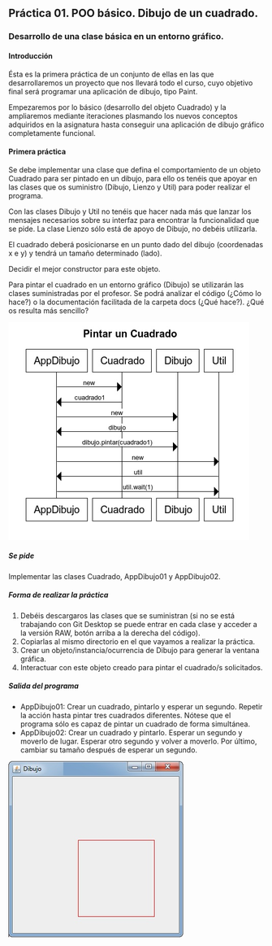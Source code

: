 ## Práctica 01. POO básico. Dibujo de un cuadrado. 
### Desarrollo de una clase básica en un entorno gráfico.

#### Introducción 
Ésta es la primera práctica de un conjunto de ellas en las que desarrollaremos un proyecto que nos llevará todo el curso, cuyo objetivo final será programar  una aplicación de dibujo, tipo Paint. 

Empezaremos por lo básico (desarrollo del objeto Cuadrado) y la ampliaremos mediante iteraciones plasmando los nuevos conceptos adquiridos en la asignatura hasta conseguir una aplicación de dibujo gráfico completamente funcional.

#### Primera práctica
Se debe implementar una clase que defina el comportamiento de un objeto Cuadrado para ser pintado en un dibujo, para ello os tenéis que apoyar en las clases que os suministro (Dibujo, Lienzo y Util) para poder realizar el programa. 

Con las clases Dibujo y Util no tenéis que hacer nada más que lanzar los mensajes necesarios sobre su interfaz para encontrar la funcionalidad que se pide. La clase Lienzo sólo está de apoyo de Dibujo, no debéis utilizarla.

El cuadrado deberá posicionarse en un punto dado del dibujo (coordenadas x e y) y tendrá un tamaño determinado (lado).

Decidir el mejor constructor para este objeto.

Para pintar el cuadrado en un entorno gráfico (Dibujo) se utilizarán las clases suministradas por el profesor. Se podrá analizar el código (¿Cómo lo hace?) o la documentación facilitada de la carpeta docs (¿Qué hace?). ¿Qué os resulta más sencillo?

![alt text](https://raw.githubusercontent.com/DavidContrerasICAI/javaCourseExamples/master/01.claseBasicaDibujo/diagramaSecuencia.jpg)

##### Se pide
Implementar las clases Cuadrado, AppDibujo01 y AppDibujo02.

##### Forma de realizar la práctica
1. Debéis descargaros las clases que se suministran (si no se está trabajando con Git Desktop se puede entrar en cada clase y acceder a la versión RAW, botón arriba a la derecha del código).
2. Copiarlas al mismo directorio en el que vayamos a realizar la práctica.
3. Crear un objeto/instancia/ocurrencia de Dibujo para generar la ventana gráfica.
4. Interactuar con este objeto creado para pintar el cuadrado/s solicitados.

##### Salida del programa
* AppDibujo01: Crear un cuadrado, pintarlo y esperar un segundo. Repetir la acción hasta pintar tres cuadrados diferentes. Nótese que el programa sólo es capaz de pintar un cuadrado de forma simultánea.
* AppDibujo02: Crear un cuadrado y pintarlo. Esperar un segundo y moverlo de lugar. Esperar otro segundo y volver a moverlo. Por último, cambiar su tamaño después de esperar un segundo.

![alt text](https://raw.githubusercontent.com/DavidContrerasICAI/javaCourseExamples/master/01.claseBasicaDibujo/output.jpg)


